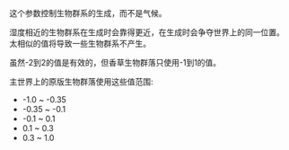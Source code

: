 这个参数控制生物群系的生成，而不是气候。

湿度相近的生物群系在生成时会靠得更近，在生成时会争夺世界上的同一位置。
太相似的值将导致一些生物群系不产生。

虽然-2到2的值是有效的，但香草生物群落只使用-1到1的值。

主世界上的原版生物群落使用这些值范围:

* -1.0 ~ -0.35
* -0.35 ~ -0.1
* -0.1 ~ 0.1
* 0.1 ~ 0.3
* 0.3 ~ 1.0
